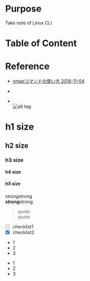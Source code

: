 # Purpose
Take note of Linux CLI

# Table of Content



# Reference
* [nmapコマンドの使い方 2018-11-04](https://qiita.com/hana_shin/items/f3281b3401e06b3c8439)  
* []()  


* []()  
![alt tag]()

# h1 size

## h2 size

### h3 size

#### h4 size

##### h5 size

*strong*strong  
**strong**strong  

> quote  
> quote

- [ ] checklist1
- [x] checklist2

* 1
* 2
* 3

- 1
- 2
- 3
